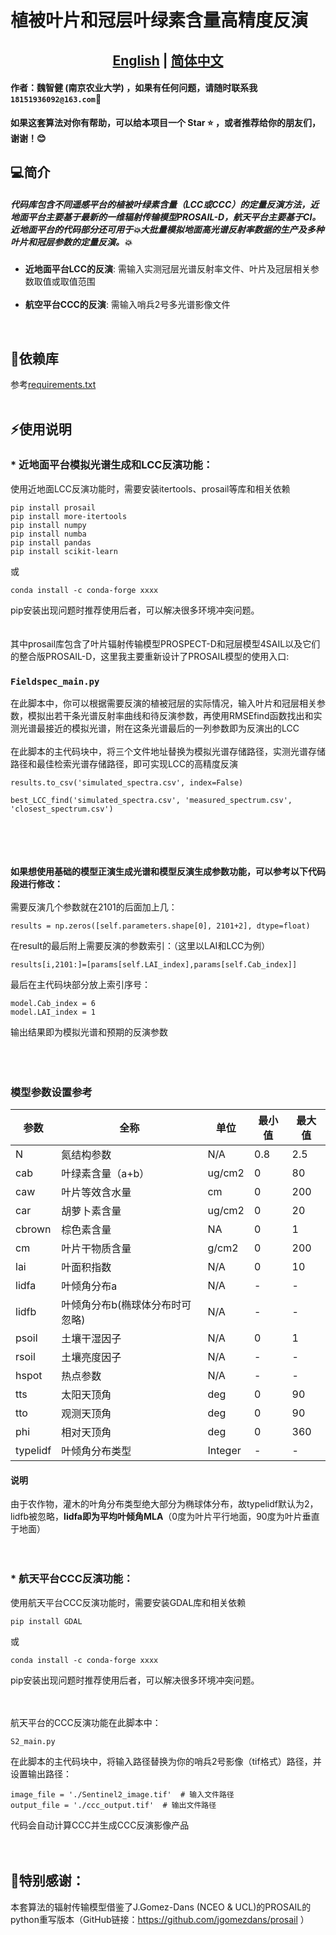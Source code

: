 


# 植被叶片和冠层叶绿素含量高精度反演
## <div align="center"><b><a href="https://github.com/ZhijianWei/RS/blob/main/CCC_Retrieval_WZJ/README.md">English</a> | <a href="https://github.com/ZhijianWei/RS/blob/main/CCC_Retrieval_WZJ/READMEzh.md">简体中文</a></b></div>


#### 作者：魏智健 (南京农业大学) ，如果有任何问题，请随时联系我``18151936092@163.com``📧
**如果这套算法对你有帮助，可以给本项目一个 Star ⭐ ，或者推荐给你的朋友们，谢谢！😊**






##  💻简介
##### 代码库包含不同遥感平台的植被叶绿素含量（LCC或CCC）的定量反演方法，近地面平台主要基于最新的一维辐射传输模型PROSAIL-D，航天平台主要基于CI。近地面平台的代码部分还可用于💥大批量模拟地面高光谱反射率数据的生产及多种叶片和冠层参数的定量反演。💥

* **近地面平台LCC的反演**: 需输入实测冠层光谱反射率文件、叶片及冠层相关参数取值或取值范围
  <br><br>
 * **航空平台CCC的反演**: 需输入哨兵2号多光谱影像文件
<br>

## 🔧依赖库

参考[requirements.txt](requirements.txt)
<br>
<br>
## ⚡使用说明

### * **近地面平台模拟光谱生成和LCC反演功能**：

使用近地面LCC反演功能时，需要安装itertools、prosail等库和相关依赖

    pip install prosail
    pip install more-itertools
    pip install numpy
    pip install numba
    pip install pandas
    pip install scikit-learn


或

    conda install -c conda-forge xxxx
   

pip安装出现问题时推荐使用后者，可以解决很多环境冲突问题。<br><br><br>
其中prosail库包含了叶片辐射传输模型PROSPECT-D和冠层模型4SAIL以及它们的整合版PROSAIL-D，这里我主要重新设计了PROSAIL模型的使用入口:

### `Fieldspec_main.py`

在此脚本中，你可以根据需要反演的植被冠层的实际情况，输入叶片和冠层相关参数，模拟出若干条光谱反射率曲线和待反演参数，再使用RMSEfind函数找出和实测光谱最接近的模拟光谱，附在这条光谱最后的一列参数即为反演出的LCC
<br><br>在此脚本的主代码块中，将三个文件地址替换为模拟光谱存储路径，实测光谱存储路径和最佳检索光谱存储路径，即可实现LCC的高精度反演

    results.to_csv('simulated_spectra.csv', index=False)

    best_LCC_find('simulated_spectra.csv', 'measured_spectrum.csv', 'closest_spectrum.csv')

<br><br><br><br>
**如果想使用基础的模型正演生成光谱和模型反演生成参数功能，可以参考以下代码段进行修改：**
<br><br>
需要反演几个参数就在2101的后面加上几：

    results = np.zeros([self.parameters.shape[0], 2101+2], dtype=float) 

在result的最后附上需要反演的参数索引：（这里以LAI和LCC为例）

    results[i,2101:]=[params[self.LAI_index],params[self.Cab_index]]

最后在主代码块部分放上索引序号：

    model.Cab_index = 6
    model.LAI_index = 1
输出结果即为模拟光谱和预期的反演参数<br><br><br><br>


### 模型参数设置参考



| 参数       | 全称                | 单位      | 最小值 | 最大值 |
|----------|-------------------|---------|-----|-----|
| N        | 氮结构参数             | N/A     | 0.8 | 2.5 |
| cab      | 叶绿素含量（a+b）        | ug/cm2  | 0   | 80  |
| caw      | 叶片等效含水量           | cm      | 0   | 200 |
| car      | 胡萝卜素含量            | ug/cm2  | 0   | 20  |
| cbrown   | 棕色素含量             | NA      | 0   | 1   |
| cm       | 叶片干物质含量           | g/cm2   | 0   | 200 |
| lai      | 叶面积指数             | N/A     | 0   | 10  |
| lidfa    | 叶倾角分布a            | N/A     | -   | -   |
| lidfb    | 叶倾角分布b(椭球体分布时可忽略) | N/A     | -   | -   |
| psoil    | 土壤干湿因子            | N/A     | 0   | 1   |
| rsoil    | 土壤亮度因子            | N/A     | -   | -   |
| hspot    | 热点参数              | N/A     | -   | -   |
| tts      | 太阳天顶角             | deg     | 0   | 90  |
| tto      | 观测天顶角             | deg     | 0   | 90  |
| phi      | 相对天顶角             | deg     | 0   | 360 |
| typelidf | 叶倾角分布类型           | Integer | -   | -   |

#### 说明

由于农作物，灌木的叶角分布类型绝大部分为椭球体分布，故typelidf默认为2，lidfb被忽略，**lidfa即为平均叶倾角MLA**（0度为叶片平行地面，90度为叶片垂直于地面）
<br><br><br>
### * **航天平台CCC反演功能**：

使用航天平台CCC反演功能时，需要安装GDAL库和相关依赖

    pip install GDAL


或

    conda install -c conda-forge xxxx
   

pip安装出现问题时推荐使用后者，可以解决很多环境冲突问题。<br><br><br>

航天平台的CCC反演功能在此脚本中：

    S2_main.py
在此脚本的主代码块中，将输入路径替换为你的哨兵2号影像（tif格式）路径，并设置输出路径：

    image_file = './Sentinel2_image.tif'  # 输入文件路径
    output_file = './ccc_output.tif'  # 输出文件路径

代码会自动计算CCC并生成CCC反演影像产品
<br><br><br>

## 🤗特别感谢：<br>

本套算法的辐射传输模型借鉴了J.Gomez-Dans (NCEO & UCL)的PROSAIL的python重写版本（GitHub链接：https://github.com/jgomezdans/prosail ）
